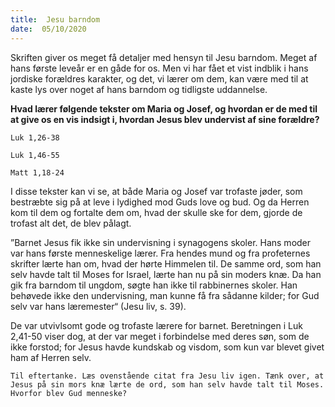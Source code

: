 ```yaml
---
title:  Jesu barndom
date:  05/10/2020
---
```


Skriften giver os meget få detaljer med hensyn til Jesu barndom. Meget af hans første leveår er en gåde for os. Men vi har fået et vist indblik i hans jordiske forældres karakter, og det, vi lærer om dem, kan være med til at kaste lys over noget af hans barndom og tidligste uddannelse.

**Hvad lærer følgende tekster om Maria og Josef, og hvordan er de med til at give os en vis indsigt i, hvordan Jesus blev undervist af sine forældre?**

`Luk 1,26-38`

`Luk 1,46-55`

`Matt 1,18-24`

I disse tekster kan vi se, at både Maria og Josef var trofaste jøder, som bestræbte sig på at leve i lydighed mod Guds love og bud. Og da Herren kom til dem og fortalte dem om, hvad der skulle ske for dem, gjorde de trofast alt det, de blev pålagt.

”Barnet Jesus fik ikke sin undervisning i synagogens skoler. Hans moder var hans første menneskelige lærer. Fra hendes mund og fra profeternes skrifter lærte han om, hvad der hørte Himmelen til. De samme ord, som han selv havde talt til Moses for Israel, lærte han nu på sin moders knæ. Da han gik fra barndom til ungdom, søgte han ikke til rabbinernes skoler. Han behøvede ikke den undervisning, man kunne få fra sådanne kilder; for Gud selv var hans læremester“ (Jesu liv, s. 39).

De var utvivlsomt gode og trofaste lærere for barnet. Beretningen i Luk 2,41-50 viser dog, at der var meget i forbindelse med deres søn, som de ikke forstod; for Jesus havde kundskab og visdom, som kun var blevet givet ham af Herren selv.

`Til eftertanke. Læs ovenstående citat fra Jesu liv igen. Tænk over, at Jesus på sin mors knæ lærte de ord, som han selv havde talt til Moses. Hvorfor blev Gud menneske?`